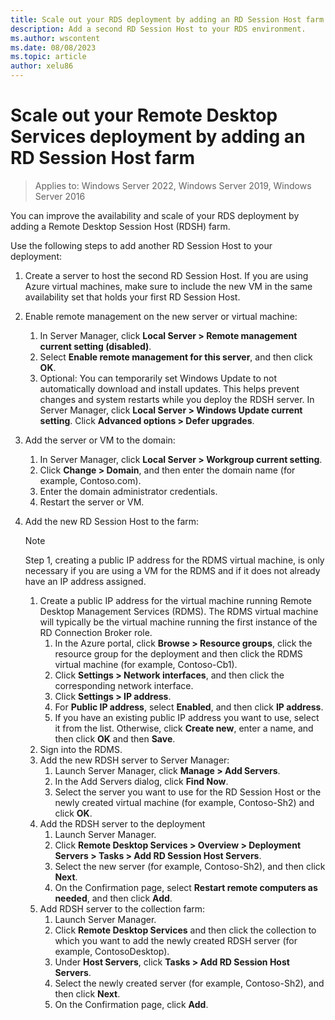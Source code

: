 ```yaml
---
title: Scale out your RDS deployment by adding an RD Session Host farm
description: Add a second RD Session Host to your RDS environment.
ms.author: wscontent
ms.date: 08/08/2023
ms.topic: article
author: xelu86
---
```

# Scale out your Remote Desktop Services deployment by adding an RD Session Host farm

>Applies to: Windows Server 2022, Windows Server 2019, Windows Server 2016

You can improve the availability and scale of your RDS deployment by adding a Remote Desktop Session Host (RDSH) farm.

Use the following steps to add another RD Session Host to your deployment:

1. Create a server to host the second RD Session Host. If you are using Azure virtual machines, make sure to include the new VM in the same availability set that holds your first RD Session Host.
2. Enable remote management on the new server or virtual machine:
   1. In Server Manager, click **Local Server > Remote management current setting (disabled)**.
   2. Select **Enable remote management for this server**, and then click **OK**.
   3. Optional: You can temporarily set Windows Update to not automatically download and install updates. This helps prevent changes and system restarts while you deploy the RDSH server. In Server Manager, click **Local Server > Windows Update current setting**. Click **Advanced options > Defer upgrades**.
3. Add the server or VM to the domain:
   1. In Server Manager, click **Local Server > Workgroup current setting**.
   2. Click **Change > Domain**, and then enter the domain name (for example, Contoso.com).
   3. Enter the domain administrator credentials.
   4. Restart the server or VM.
4. Add the new RD Session Host to the farm:

   > [!NOTE]
   > Step 1, creating a public IP address for the RDMS virtual machine, is only necessary if you are using a VM for the RDMS and if it does not already have an IP address assigned.

   1. Create a public IP address for the virtual machine running Remote Desktop Management Services (RDMS). The RDMS virtual machine will typically be the virtual machine running the first instance of the RD Connection Broker role.
       1. In the Azure portal, click **Browse > Resource groups**, click the resource group for the deployment and then click the RDMS virtual machine (for example, Contoso-Cb1).
       2. Click **Settings > Network interfaces**, and then click the corresponding network interface.
       3. Click **Settings > IP address**.
       4. For **Public IP address**, select **Enabled**, and then click **IP address**.
       5. If you have an existing public IP address you want to use, select it from the list. Otherwise, click **Create new**, enter a name, and then click **OK** and then **Save**.
   2. Sign into the RDMS.
   3. Add the new RDSH server to Server Manager:
       1. Launch Server Manager, click **Manage > Add Servers**.
       2. In the Add Servers dialog, click **Find Now**.
       3. Select the server you want to use for the RD Session Host or the newly created virtual machine (for example, Contoso-Sh2) and click **OK**.
   4. Add the RDSH server to the deployment
       1. Launch Server Manager.
       2. Click **Remote Desktop Services > Overview > Deployment Servers > Tasks > Add RD Session Host Servers**.
       3. Select the new server (for example, Contoso-Sh2), and then click **Next**.
       4. On the Confirmation page, select **Restart remote computers as needed**, and then click **Add**.
   5. Add RDSH server to the collection farm:
       1. Launch Server Manager.
       2. Click **Remote Desktop Services** and then click the collection to which you want to add the newly created RDSH server (for example, ContosoDesktop).
       3. Under **Host Servers**, click **Tasks > Add RD Session Host Servers**.
       4. Select the newly created server (for example, Contoso-Sh2), and then click **Next**.
       5. On the Confirmation page, click **Add**.
